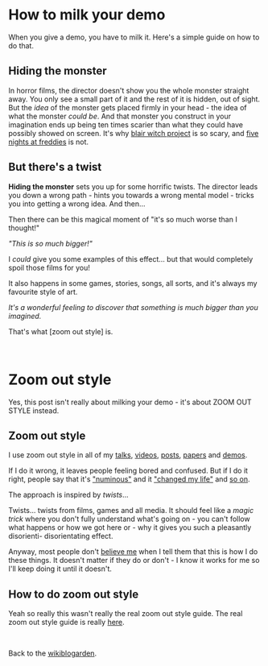 # How to milk your demo

When you give a demo, you have to milk it. Here's a simple guide on how to do that.

## Hiding the monster

In horror films, the director doesn't show you the whole monster straight away. You only see a small part of it and the rest of it is hidden, out of sight. But the *idea* of the monster gets placed firmly in your head - the idea of what the monster *could be*. And that monster you construct in your imagination ends up being ten times scarier than what they could have possibly showed on screen. It's why [blair witch project](https://youtu.be/MBZ-POVsrlI?si=gAkMs_6Oh-RjO3ie) is so scary, and [five nights at freddies](https://youtu.be/Z_T0o5uNrlY?si=-TpD5z_syEGkELfE) is not.

## But there's a twist

**Hiding the monster** sets you up for some horrific twists. The director leads you down a wrong path - hints you towards a wrong mental model - tricks you into getting a wrong idea. And then...

Then there can be this magical moment of "it's so much worse than I thought!"

*"This is so much bigger!"*

I *could* give you some examples of this effect... but that would completely spoil those films for you!

It also happens in some games, stories, songs, all sorts, and it's always my favourite style of art.

*It's a wonderful feeling to discover that something is much bigger than you imagined.*

That's what [zoom out style] is.

<br>

# Zoom out style

Yes, this post isn't really about milking your demo - it's about ZOOM OUT STYLE instead.

## Zoom out style

I use zoom out style in all of my [talks](https://www.youtube.com/watch?v=eQgxFuw8f1U), [videos](https://youtu.be/Q4OIcwt8vcE), [posts](https://www.todepond.com/wikiblogarden/london/cardboard/cutouts/), [papers](/wikiblogarden/academia/citation/soon) and [demos](https://youtu.be/cF2OF75ivZM).

If I do it wrong, it leaves people feeling bored and confused. But if I do it right, people say that it's ["numinous"](https://x.com/jonathoda/status/1719165351039270978) and it ["changed my life"](https://x.com/cwervo/status/1719437682839875777) and [so on](https://x.com/milanlajtos/status/1716404397356228945).

The approach is inspired by *twists*...

Twists... twists from films, games and all media. It should feel like a *magic trick* where you don't fully understand what's going on - you can't follow what happens or how we got here or - why it gives you such a pleasantly disorienti- disorientating effect.

Anyway, most people don't [believe me](https://www.todepond.com/wikiblogarden/men/no/not/like/that/) when I tell them that this is how I do these things. It doesn't matter if they do or don't - I know it works for me so I'll keep doing it until it doesn't.

## How to do zoom out style

Yeah so really this wasn't really the real zoom out style guide. The real zoom out style guide is really [here](https://youtu.be/nER7-DVLEjA).

<br>

Back to the [wikiblogarden](/wikiblogarden).
